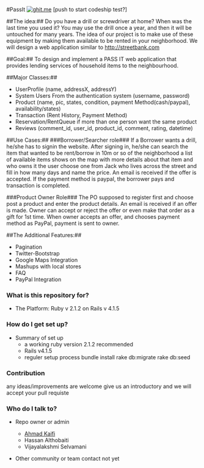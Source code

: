 #PassIt
[![ghit.me](https://ghit.me/badge.svg?repo=akaifi/PassIt)](https://ghit.me/repo/akaifi/PassIt)
[push to start codeship test?]



##The idea:##
Do you have a drill or screwdriver at home? When was the last time you used it? You may use the drill once a year, and then it will be untouched for many years. The idea of our project is to make use of these equipment by making them available to be rented in your neighborhood. We will design a web application similar to http://streetbank.com

##Goal:##
To design and implement a PASS IT web application that provides lending services of household items to the neighbourhood.

##Major Classes:##
* UserProfile (name, addressX, addressY)
* System Users From the authentication system (username, password)
* Product (name, pic, states, condition, payment Method(cash/paypal), availability/states)
* Transaction (Rent History, Payment Method)
* Reservation/RentQueue if more than one person want the same product 
* Reviews  (comment_id, user_id, product_id, comment, rating, datetime)

##Use Cases:##
###Borrower/Searcher role###
If a Borrower wants a drill, he/she has to signin  the website.  After signing in, he/she can search the item that  wanted to be rent/borrow in 10m or so of the neighborhood 
a list of available items shows on the map with more details about that item and who owns it the user choose one from Jack who lives across the street and fill in how many days and name the price.  An email is received if the offer is accepted.  If the payment method is paypal, the borrower pays and transaction is completed.

###Product Owner Role###
The PO supposed to register first  and choose post a product and enter the product details.  An email is received if an offer is made. Owner can accept or reject the offer or even make that order as a gift for 1st time.  When owner accepts an offer, and chooses payment method as PayPal, payment is sent to owner.

##The Additional Features:##
* Pagination
* Twitter-Bootstrap
* Google Maps Integration
* Mashups with local stores
* FAQ
* PayPal Integration

### What is this repository for? ###
* The Platform:
Ruby  v 2.1.2  on Rails  v 4.1.5

### How do I get set up? ###

* Summary of set up
    * a working ruby version 2.1.2 recommended 
    * Rails v4.1.5
    * reguler setup process 
    bundle install
    rake db:migrate
    rake db:seed

### Contribution ###

any ideas/improvements are welcome 
give us an introductory and we will accept your pull requiste 

### Who do I talk to? ###

* Repo owner or admin
     * [Ahmad Kaifi](http://akaifi.github.io)
     * Hassan Althobaiti
     * Vijayalakshmi Selvamani

* Other community or team contact
not yet
